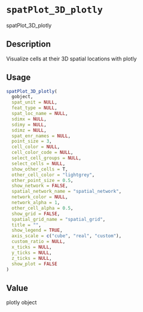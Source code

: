 # `spatPlot_3D_plotly`

spatPlot_3D_plotly


## Description

Visualize cells at their 3D spatial locations with plotly


## Usage

```r
spatPlot_3D_plotly(
  gobject,
  spat_unit = NULL,
  feat_type = NULL,
  spat_loc_name = NULL,
  sdimx = NULL,
  sdimy = NULL,
  sdimz = NULL,
  spat_enr_names = NULL,
  point_size = 3,
  cell_color = NULL,
  cell_color_code = NULL,
  select_cell_groups = NULL,
  select_cells = NULL,
  show_other_cells = T,
  other_cell_color = "lightgrey",
  other_point_size = 0.5,
  show_network = FALSE,
  spatial_network_name = "spatial_network",
  network_color = NULL,
  network_alpha = 1,
  other_cell_alpha = 0.5,
  show_grid = FALSE,
  spatial_grid_name = "spatial_grid",
  title = "",
  show_legend = TRUE,
  axis_scale = c("cube", "real", "custom"),
  custom_ratio = NULL,
  x_ticks = NULL,
  y_ticks = NULL,
  z_ticks = NULL,
  show_plot = FALSE
)
```


## Value

plotly object


